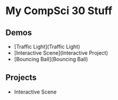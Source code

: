 # My CompSci 30 Stuff 

## Demos
- [Traffic Light](Traffic Light)
- [Interactive Scene](Interactive Project)
- [Bouncing Ball](Bouncing Ball)
## Projects
- Interactive Scene
